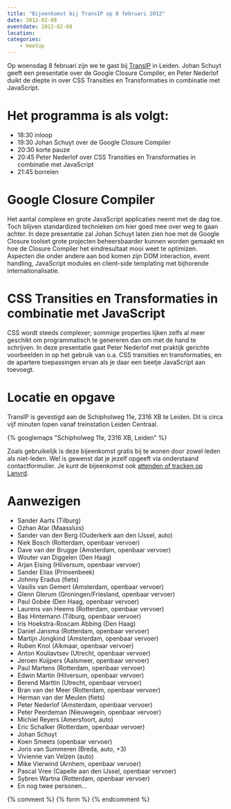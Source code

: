 ```yaml
---
title: "Bijeenkomst bij TransIP op 8 februari 2012"
date: 2012-02-08
eventdate: 2012-02-08
location: 
categories: 
    - meetup
---
```

Op woensdag 8 februari zijn we te gast bij [TransIP](http://www.transip.nl) in Leiden. Johan Schuyt geeft een presentatie over de Google Closure Compiler, en Peter Nederlof duikt de diepte in over CSS Transities en Transformaties in combinatie met JavaScript.

# Het programma is als volgt:

* 18:30 inloop
* 19:30 Johan Schuyt over de Google Closure Compiler
* 20:30 korte pauze
* 20:45 Peter Nederlof over CSS Transities en Transformaties in combinatie met JavaScript
* 21:45 borrelen

# Google Closure Compiler

Het aantal complexe en grote JavaScript applicaties neemt met de dag toe. Toch blijven standardized technieken om hier goed mee over weg te gaan achter. In deze presentatie zal Johan Schuyt laten zien hoe met de Google Closure toolset grote projecten beheersbaarder kunnen worden gemaakt en hoe de Closure Compiler het eindresultaat mooi weet te optimizen. Aspecten die onder andere aan bod komen zijn DOM interaction, event handling, JavaScript modules en client-side templating met bijhorende internationalisatie.

# CSS Transities en Transformaties in combinatie met JavaScript

CSS wordt steeds complexer; sommige properties lijken zelfs al meer geschikt om programmatisch te genereren dan om met de hand te schrijven. In deze presentatie gaat Peter Nederlof met praktijk gerichte voorbeelden in op het gebruik van o.a. CSS transities en transformaties, en de apartere toepassingen ervan als je daar een beetje JavaScript aan toevoegt.

# Locatie en opgave

TransIP is gevestigd aan de Schipholweg 11e, 2316 XB te Leiden. Dit is circa vijf minuten lopen vanaf treinstation Leiden Centraal.

{% googlemaps "Schipholweg 11e, 2316 XB, Leiden" %}

Zoals gebruikelijk is deze bijeenkomst gratis bij te wonen door zowel leden als niet-leden. Wel is gewenst dat je jezelf opgeeft via onderstaand contactformulier. Je kunt de bijeenkomst ook [attenden of tracken op Lanyrd](http://lanyrd.com/2012/fronteers-transip/).

# Aanwezigen

* Sander Aarts (Tilburg)
* Ozhan Atar (Maassluis)
* Sander van den Berg (Ouderkerk aan den IJssel, auto)
* Niek Bosch (Rotterdam, openbaar vervoer)
* Dave van der Brugge (Amsterdam, openbaar vervoer)
* Wouter van Diggelen (Den Haag)
* Arjan Eising (Hilversum, openbaar vervoer)
* Sander Elias (Prinsenbeek)
* Johnny Eradus (fiets)
* Vasilis van Gemert (Amsterdam, openbaar vervoer)
* Glenn Glerum (Groningen/Friesland, openbaar vervoer)
* Paul Gobée (Den Haag, openbaar vervoer)
* Laurens van Heems (Rotterdam, openbaar vervoer)
* Bas Hintemann (Tilburg, openbaar vervoer)
* Iris Hoekstra-Roscam Abbing (Den Haag)
* Daniel Jansma (Rotterdam, openbaar vervoer)
* Martijn Jongkind (Amsterdam, openbaar vervoer)
* Ruben Knol (Alkmaar, openbaar vervoer)
* Anton Kouliavtsev (Utrecht, openbaar vervoer)
* Jeroen Kuijpers (Aalsmeer, openbaar vervoer)
* Paul Martens (Rotterdam, openbaar vervoer)
* Edwin Martin (Hilversum, openbaar vervoer)
* Berend Marttin (Utrecht, openbaar vervoer)
* Bran van der Meer (Rotterdam, openbaar vervoer)
* Herman van der Meulen (fiets)
* Peter Nederlof (Amsterdam, openbaar vervoer)
* Peter Peerdeman (Nieuwegein, openbaar vervoer)
* Michiel Reyers (Amersfoort, auto)
* Eric Schalker (Rotterdam, openbaar vervoer)
* Johan Schuyt
* Koen Smeets (openbaar vervoer)
* Joris van Summeren (Breda, auto, +3)
* Vivienne van Velzen (auto)
* Mike Vierwind (Arnhem, openbaar vervoer)
* Pascal Vree (Capelle aan den IJssel, openbaar vervoer)
* Sybren Wartna (Rotterdam, openbaar vervoer)
* En nog twee personen…

{% comment %}
{% form %}
{% endcomment %}


